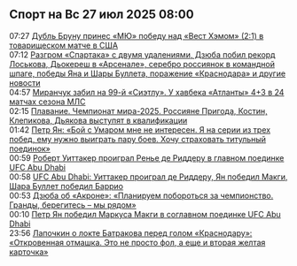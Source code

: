 <h2>Спорт на Вс 27 июл 2025 08:00</h2><!--2025-07-27 07:27:00-->
<div class="rssn">
  <div><span class="smaller gray hspace">07:27</span> <a class="nodecor" href="https://www.sports.ru/football/1116831736-dubl-brunu-prines-myu-pobedu-nad-vest-xemom-21-v-tovarishheskom-matche.html">Дубль Бруну принес «МЮ» победу над «Вест Хэмом» (2:1) в товарищеском матче в США</a></div>
</div>
<div class="rssn">
  <div><span class="smaller gray hspace">07:12</span> <a class="nodecor" href="https://www.sports.ru/football/1116831222-utrennij-dajdzhest.html">Разгром «Спартака» с двумя удалениями, Дзюба побил рекорд Лоськова, Дьокереш в «Арсенале», серебро россиянок в командной шпаге, победы Яна и Шары Буллета, поражение «Краснодара» и другие новости</a></div>
</div>
<div class="rssn">
  <div><span class="smaller gray hspace">04:57</span> <a class="nodecor" href="https://www.sports.ru/football/1116831704-miranchuk-zabil-na-99-j-sietlu-u-xavbeka-atlanty-43-v-24-matchax-sezon.html">Миранчук забил на 99-й «Сиэтлу». У хавбека «Атланты» 4+3 в 24 матчах сезона МЛС</a></div>
</div>
<div class="rssn">
  <div><span class="smaller gray hspace">02:15</span> <a class="nodecor" href="https://www.sports.ru/aquatics/1116831011-plavanie-chempionat-mira-2025-prigoda-kostin-dyakova-vystupyat-v-kvali.html">Плавание. Чемпионат мира-2025. Россияне Пригода, Костин, Клепикова, Дьякова выступят в квалификации</a></div>
</div>
<div class="rssn">
  <div><span class="smaller gray hspace">01:42</span> <a class="nodecor" href="https://www.sports.ru/boxing/1116831680-petr-yan-boj-s-umarom-mne-ne-interesen-ya-na-serii-iz-trex-pobed-emu-n.html">Петр Ян: «Бой с Умаром мне не интересен. Я на серии из трех побед, ему нужно выиграть пару боев. Хочу страховать титульный поединок»</a></div>
</div>
<div class="rssn">
  <div><span class="smaller gray hspace">00:59</span> <a class="nodecor" href="https://www.sports.ru/boxing/1116830848-robert-uittaker-rene-de-ridder-rezultat-boya.html">Роберт Уиттакер проиграл Ренье де Риддеру в главном поединке UFC Abu Dhabi</a></div>
</div>
<div class="rssn">
  <div><span class="smaller gray hspace">00:58</span> <a class="nodecor" href="https://www.sports.ru/boxing/1116829330-ufc-abu-dhabi-uittaker-protiv-de-riddera-yan-makgi-i-drugie-boi.html">UFC Abu Dhabi: Уиттакер проиграл де Риддеру, Ян победил Макги, Шара Буллет победил Баррио</a></div>
</div>
<div class="rssn">
  <div><span class="smaller gray hspace">00:53</span> <a class="nodecor" href="https://www.sports.ru/football/1116831665-dzyuba-ob-akrone-planiruem-poborotsya-za-chempionstvo-grandy-beregites.html">Дзюба об «Акроне»: «Планируем побороться за чемпионство. Гранды, берегитесь – мы рядом»</a></div>
</div>
<div class="rssn">
  <div><span class="smaller gray hspace">00:10</span> <a class="nodecor" href="https://www.sports.ru/boxing/1116830866-petr-yan-markus-makgi-rezultat-boya.html">Петр Ян победил Маркуса Макги в соглавном поединке UFC Abu Dhabi</a></div>
</div>
<div class="rssn">
  <div><span class="smaller gray hspace">23:56</span> <a class="nodecor" href="https://www.sports.ru/football/1116831635-lapochkin-o-lokte-batrakova-pered-golom-krasnodaru-otkrovennaya-otmash.html">Лапочкин о локте Батракова перед голом «Краснодару»: «Откровенная отмашка. Это не просто фол, а еще и вторая желтая карточка»</a></div>
</div>